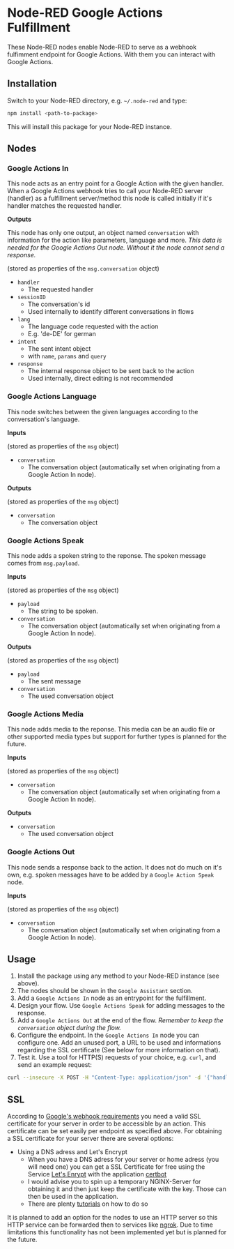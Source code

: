 # Node-RED Google Actions Fulfillment

These Node-RED nodes enable Node-RED to serve as a webhook fulfimment endpoint for Google Actions. With them you can interact with Google Actions.

## Installation

Switch to your Node-RED directory, e.g. `~/.node-red` and type:

```bash
npm install <path-to-package>
```

This will install this package for your Node-RED instance.

## Nodes

### Google Actions In
This node acts as an entry point for a Google Action with the given handler. When a Google Actions webhook tries to call your Node-RED server (handler) as a fulfillment server/method this node is called initially if it's handler matches the requested handler.

**Outputs**

This node has only one output, an object named `conversation` with information for the action like parameters, language and more. *This data is needed for the Google Actions Out node. Without it the node cannot send a response.*

(stored as properties of the `msg.conversation` object)
- `handler`
    - The requested handler
- `sessionID`
    - The conversation's id
    - Used internally to identify different conversations in flows
- `lang`
    - The language code requested with the action
    - E.g. 'de-DE' for german
- `intent`
    - The sent intent object
    - with `name`, `params` and `query`
- `response`
    - The internal response object to be sent back to the action
    - Used internally, direct editing is not recommended

### Google Actions Language
This node switches between the given languages according to the conversation's language.

**Inputs**

(stored as properties of the `msg` object)
- `conversation`
    - The conversation object (automatically set when originating from a Google Action In node).

**Outputs**

(stored as properties of the `msg` object)
- `conversation`
    - The conversation object

### Google Actions Speak
This node adds a spoken string to the reponse. The spoken message comes from `msg.payload`.

**Inputs**

(stored as properties of the `msg` object)
- `payload`
    - The string to be spoken.
- `conversation`
    - The conversation object (automatically set when originating from a Google Action In node).

**Outputs**

(stored as properties of the `msg` object)
- `payload`
    - The sent message
- `conversation`
    - The used conversation object

### Google Actions Media
This node adds media to the reponse. This media can be an audio file or other supported media types but support for further types is planned for the future.

**Inputs**

(stored as properties of the `msg` object)
- `conversation`
    - The conversation object (automatically set when originating from a Google Action In node).

**Outputs**

- `conversation`
    - The used conversation object

### Google Actions Out
This node sends a response back to the action. It does not do much on it's own, e.g. spoken messages have to be added by a `Google Action Speak` node.

**Inputs**

(stored as properties of the `msg` object)
- `conversation`
    - The conversation object (automatically set when originating from a Google Action In node).

## Usage

1. Install the package using any method to your Node-RED instance (see above).
2. The nodes should be shown in the `Google Assistant` section.
3. Add a `Google Actions In` node as an entrypoint for the fulfillment.
4. Design your flow. Use `Google Actions Speak` for adding messages to the response.
5. Add a `Google Actions Out` at the end of the flow. *Remember to keep the `conversation` object during the flow.*
6. Configure the endpoint. In the `Google Actions In` node you can configure one. Add an unused port, a URL to be used and informations regarding the SSL certificate (See below for more information on that).
7. Test it. Use a tool for HTTP(S) requests of your choice, e.g. `curl`, and send an example request:

```bash
curl --insecure -X POST -H "Content-Type: application/json" -d '{"handler":{"name":"ExampleHeader"},"intent":{"name":"actions.intent.BRUH","params":{},"query":""},"scene":{"name":"SceneName","slotFillingStatus":"UNSPECIFIED","slots":{}},"session":{"id":"session_id_69420","params":{},"typeOverrides":[]},"user":{"locale":"en-US","params":{"verificationStatus":"VERIFIED"}},"home":{"params":{}},"device":{"capabilities":["SPEECH","RICH_RESPONSE","LONG_FORM_AUDIO"]}}' https://localhost:8090/fulfillment
```

## SSL
According to [Google's webhook requirements](https://developers.google.com/assistant/conversational/webhooks?tool=sdk) you need a valid SSL certificate for your server in order to be accessible by an action. This certificate can be set easily per endpoint as specified above. For obtaining a SSL certificate for your server there are several options:

- Using a DNS adress and Let's Encrypt
    - When you have a DNS adress for your server or home adress (you will need one) you can get a SSL Certificate for free using the Service [Let's Enrypt](https://letsencrypt.org/) with the application [certbot](https://certbot.eff.org/)
    - I would advise you to spin up a temporary NGINX-Server for obtaining it and then just keep the certificate with the key. Those can then be used in the application.
    - There are plenty [tutorials](https://www.digitalocean.com/community/tutorials/how-to-set-up-let-s-encrypt-with-nginx-server-blocks-on-ubuntu-16-04) on how to do so

It is planned to add an option for the nodes to use an HTTP server so this HTTP service can be forwarded then to services like [ngrok](https://snapcraft.io/ngrok). Due to time limitations this functionality has not been implemented yet but is planned for the future.
